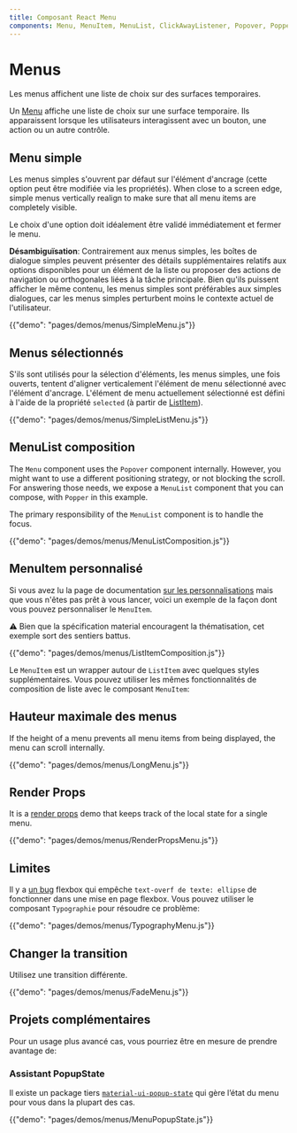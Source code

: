 ```yaml
---
title: Composant React Menu
components: Menu, MenuItem, MenuList, ClickAwayListener, Popover, Popper
---
```

# Menus

<p class="description">Les menus affichent une liste de choix sur des surfaces temporaires.</p>

Un [Menu](https://material.io/design/components/menus.html) affiche une liste de choix sur une surface temporaire. Ils apparaissent lorsque les utilisateurs interagissent avec un bouton, une action ou un autre contrôle.

## Menu simple

Les menus simples s'ouvrent par défaut sur l'élément d'ancrage (cette option peut être modifiée via les propriétés). When close to a screen edge, simple menus vertically realign to make sure that all menu items are completely visible.

Le choix d'une option doit idéalement être validé immédiatement et fermer le menu.

**Désambiguïsation**: Contrairement aux menus simples, les boîtes de dialogue simples peuvent présenter des détails supplémentaires relatifs aux options disponibles pour un élément de la liste ou proposer des actions de navigation ou orthogonales liées à la tâche principale. Bien qu'ils puissent afficher le même contenu, les menus simples sont préférables aux simples dialogues, car les menus simples perturbent moins le contexte actuel de l'utilisateur.

{{"demo": "pages/demos/menus/SimpleMenu.js"}}

## Menus sélectionnés

S'ils sont utilisés pour la sélection d'éléments, les menus simples, une fois ouverts, tentent d'aligner verticalement l'élément de menu sélectionné avec l'élément d'ancrage. L'élément de menu actuellement sélectionné est défini à l'aide de la propriété `selected` (à partir de [ListItem](/api/list-item/)).

{{"demo": "pages/demos/menus/SimpleListMenu.js"}}

## MenuList composition

The `Menu` component uses the `Popover` component internally. However, you might want to use a different positioning strategy, or not blocking the scroll. For answering those needs, we expose a `MenuList` component that you can compose, with `Popper` in this example.

The primary responsibility of the `MenuList` component is to handle the focus.

{{"demo": "pages/demos/menus/MenuListComposition.js"}}

## MenuItem personnalisé

Si vous avez lu la page de documentation [sur les personnalisations](/customization/overrides/) mais que vous n'êtes pas prêt à vous lancer, voici un exemple de la façon dont vous pouvez personnaliser le `MenuItem`.

⚠️ Bien que la spécification material encouragent la thématisation, cet exemple sort des sentiers battus.

{{"demo": "pages/demos/menus/ListItemComposition.js"}}

Le `MenuItem` est un wrapper autour de `ListItem` avec quelques styles supplémentaires. Vous pouvez utiliser les mêmes fonctionnalités de composition de liste avec le composant `MenuItem`:

## Hauteur maximale des menus

If the height of a menu prevents all menu items from being displayed, the menu can scroll internally.

{{"demo": "pages/demos/menus/LongMenu.js"}}

## Render Props

It is a [render props](https://reactjs.org/docs/render-props.html) demo that keeps track of the local state for a single menu.

{{"demo": "pages/demos/menus/RenderPropsMenu.js"}}

## Limites

Il y a [un bug](https://bugs.chromium.org/p/chromium/issues/detail?id=327437) flexbox qui empêche `text-overf de texte: ellipse` de fonctionner dans une mise en page flexbox. Vous pouvez utiliser le composant `Typographie` pour résoudre ce problème:

{{"demo": "pages/demos/menus/TypographyMenu.js"}}

## Changer la transition

Utilisez une transition différente.

{{"demo": "pages/demos/menus/FadeMenu.js"}}

## Projets complémentaires

Pour un usage plus avancé cas, vous pourriez être en mesure de prendre avantage de:

### Assistant PopupState

Il existe un package tiers [`material-ui-popup-state`](https://github.com/jcoreio/material-ui-popup-state) qui gère l’état du menu pour vous dans la plupart des cas.

{{"demo": "pages/demos/menus/MenuPopupState.js"}}